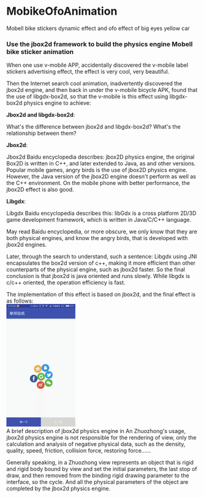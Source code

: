 # MobikeOfoAnimation
Mobell bike stickers dynamic effect and ofo effect of big eyes yellow car
### Use the jbox2d framework to build the physics engine Mobell bike sticker animation
 
When one use v-mobile APP, accidentally discovered the v-mobile label stickers advertising effect, the effect is very cool, very beautiful. 

Then the Internet search cool animation, inadvertently discovered the jbox2d engine, and then back in under the v-mobile bicycle APK, found that the use of libgdx-box2d, so that the v-mobile is this effect using libgdx-box2d physics engine to achieve: 
 
**Jbox2d and libgdx-box2d**:  

What's the difference between jbox2d and libgdx-box2d? What's the relationship between them?  

**Jbox2d**:  

Jbox2d Baidu encyclopedia describes: jbox2D physics engine, the original Box2D is written in C++, and later extended to Java, as and other versions. Popular mobile games, angry birds is the use of jbox2D physics engine. However, the Java version of the jbox2D engine doesn't perform as well as the C++ environment. On the mobile phone with better performance, the jbox2D effect is also good.  

**Libgdx**:  

Libgdx Baidu encyclopedia describes this: libGdx is a cross platform 2D/3D game development framework, which is written in Java/C/C++ language.  

May read Baidu encyclopedia, or more obscure, we only know that they are both physical engines, and know the angry birds, that is developed with jbox2d engines.  

Later, through the search to understand, such a sentence: Libgdx using JNI encapsulates the box2d version of c++, making it more efficient than other counterparts of the physical engine, such as jbox2d faster. So the final conclusion is that jbox2d is java oriented and runs slowly. While libgdx is c/c++ oriented, the operation efficiency is fast.  

The implementation of this effect is based on jbox2d, and the final effect is as follows:  
 ![image](https://github.com/createBean/MobikeOfoAnimation/blob/master/gif/mobike.gif
)    
A brief description of jbox2d physics engine in An Zhuozhong's usage, jbox2d physics engine is not responsible for the rendering of view, only the calculation and analysis of negative physical data, such as the density, quality, speed, friction, collision force, restoring force......  

Generally speaking, in a Zhuozhong view represents an object that is rigid and rigid body bound by view and set the initial parameters, the last stop of draw, and then removed from the binding rigid drawing parameter to the interface, so the cycle. And all the physical parameters of the object are completed by the jbox2d physics engine.
